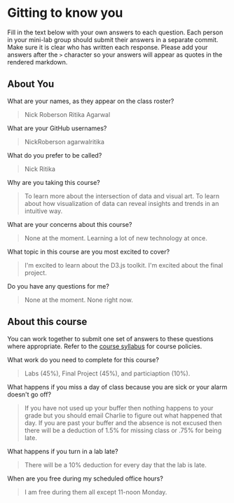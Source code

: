 # Gitting to know you
Fill in the text below with your own answers to each question. Each person in your mini-lab group should submit their answers in a separate commit. Make sure it is clear who has written each response. Please add your answers after the `>` character so your answers will appear as quotes in the rendered markdown.

## About You
What are your names, as they appear on the class roster?
> Nick Roberson
  Ritika Agarwal

What are your GitHub usernames?
> NickRoberson
  agarwalritika

What do you prefer to be called?
> Nick
  Ritika

Why are you taking this course?
> To learn more about the intersection of data and visual art.
  To learn about how visualization of data can reveal insights and trends in an intuitive way.

What are your concerns about this course?
> None at the moment. 
  Learning a lot of new technology at once. 

What topic in this course are you most excited to cover?
> I'm excited to learn about the D3.js toolkit.
  I'm excited about the final project.

Do you have any questions for me?
> None at the moment.
  None right now.

## About this course
You can work together to submit one set of answers to these questions where appropriate. Refer to the [course syllabus](http://www.cs.grinnell.edu/~curtsinger/teaching/2017S/CSC395/syllabus/) for course policies.

What work do you need to complete for this course?
> Labs (45%), Final Project (45%), and particiaption (10%).

What happens if you miss a day of class because you are sick or your alarm doesn't go off?
> If you have not used up your buffer then nothing happens to your grade but you should email Charlie to figure out what happened that day. If you are past your buffer and the absence is not excused then there will be a deduction of 1.5% for missing class or .75% for being late.

What happens if you turn in a lab late?
> There will be a 10% deduction for every day that the lab is late. 

When are you free during my scheduled office hours?
> I am free during them all except 11-noon Monday.

